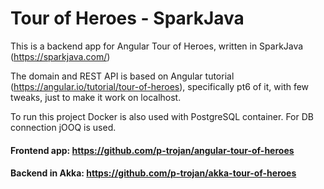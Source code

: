 # Tour of Heroes - SparkJava

This is a backend app for Angular Tour of Heroes, written in SparkJava (https://sparkjava.com/)

The domain and REST API is based on Angular tutorial (https://angular.io/tutorial/tour-of-heroes), specifically pt6 of it, with few tweaks, 
just to make it work on localhost.


To run this project Docker is also used with PostgreSQL container. For DB connection jOOQ is used. 


#### Frontend app: https://github.com/p-trojan/angular-tour-of-heroes

#### Backend in Akka: https://github.com/p-trojan/akka-tour-of-heroes 